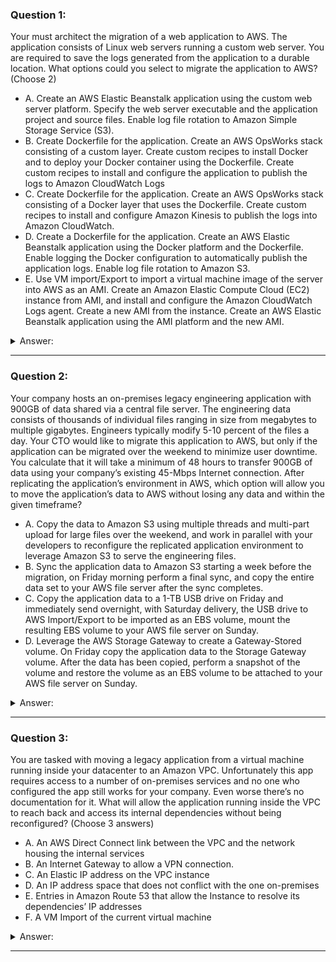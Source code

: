 ### Question 1:

Your must architect the migration of a web application to AWS. The application consists of Linux web servers running a custom web server. You are required to save the logs generated from the application to a durable location. What options could you select to migrate the application to AWS? (Choose 2)

- A. Create an AWS Elastic Beanstalk application using the custom web server platform. Specify the web server executable and the application project and source files. Enable log file rotation to Amazon Simple Storage Service (S3). 
- B. Create Dockerfile for the application. Create an AWS OpsWorks stack consisting of a custom layer. Create custom recipes to install Docker and to deploy your Docker container using the Dockerfile. Create custom recipes to install and configure the application to publish the logs to Amazon CloudWatch Logs 
- C. Create Dockerfile for the application. Create an AWS OpsWorks stack consisting of a Docker layer that uses the Dockerfile. Create custom recipes to install and configure Amazon Kinesis to publish the logs into Amazon CloudWatch. 
- D. Create a Dockerfile for the application. Create an AWS Elastic Beanstalk application using the Docker platform and the Dockerfile. Enable logging the Docker configuration to automatically publish the application logs. Enable log file rotation to Amazon S3.
- E. Use VM import/Export to import a virtual machine image of the server into AWS as an AMI. Create an Amazon Elastic Compute Cloud (EC2) instance from AMI, and install and configure the Amazon CloudWatch Logs agent. Create a new AMI from the instance. Create an AWS Elastic Beanstalk application using the AMI platform and the new AMI.

<details><summary>Answer:</summary><p>
[D, E]

Explanation:

Question 1@http://jayendrapatil.com/aws-cloud-migration-services/

A: EB does not work with Custom server executable

B: although this is one of the option, the last sentence mentions configure the application to push the logs to S3, which would need changes to application as it needs to use SDK or CLI

C: Kinesis not needed

D: Use Docker configuration with awslogs and EB with Docker

E: Use VM Import/Export to create AMI and CloudWatch logs agent to log

</p></details><hr>

### Question 2:

Your company hosts an on-premises legacy engineering application with 900GB of data shared via a central file server. The engineering data consists of thousands of individual files ranging in size from megabytes to multiple gigabytes. Engineers typically modify 5-10 percent of the files a day. Your CTO would like to migrate this application to AWS, but only if the application can be migrated over the weekend to minimize user downtime. You calculate that it will take a minimum of 48 hours to transfer 900GB of data using your company’s existing 45-Mbps Internet connection. After replicating the application’s environment in AWS, which option will allow you to move the application’s data to AWS without losing any data and within the given timeframe?

- A. Copy the data to Amazon S3 using multiple threads and multi-part upload for large files over the weekend, and work in parallel with your developers to reconfigure the replicated application environment to leverage Amazon S3 to serve the engineering files. 
- B. Sync the application data to Amazon S3 starting a week before the migration, on Friday morning perform a final sync, and copy the entire data set to your AWS file server after the sync completes. 
- C. Copy the application data to a 1-TB USB drive on Friday and immediately send overnight, with Saturday delivery, the USB drive to AWS Import/Export to be imported as an EBS volume, mount the resulting EBS volume to your AWS file server on Sunday. 
- D. Leverage the AWS Storage Gateway to create a Gateway-Stored volume. On Friday copy the application data to the Storage Gateway volume. After the data has been copied, perform a snapshot of the volume and restore the volume as an EBS volume to be attached to your AWS file server on Sunday. 

<details><summary>Answer:</summary><p>
[]

Explanation:

Question 2@http://jayendrapatil.com/aws-cloud-migration-services/

A: Still limited by 45 Mbps speed with minimum 48 hours when utilized to max

B: Works best as the data changes can be propagated over the week and are fractional and downtime would be know

C: Downtime is not known when the data upload would be done, although Amazon says the same day the package is received

D: Still uses the internet

</p></details><hr>

### Question 3:

You are tasked with moving a legacy application from a virtual machine running inside your datacenter to an Amazon VPC. Unfortunately this app requires access to a number of on-premises services and no one who configured the app still works for your company. Even worse there’s no documentation for it. What will allow the application running inside the VPC to reach back and access its internal dependencies without being reconfigured? (Choose 3 answers)

- A. An AWS Direct Connect link between the VPC and the network housing the internal services
- B. An Internet Gateway to allow a VPN connection. 
- C. An Elastic IP address on the VPC instance
- D. An IP address space that does not conflict with the one on-premises
- E. Entries in Amazon Route 53 that allow the Instance to resolve its dependencies’ IP addresses
- F. A VM Import of the current virtual machine

<details><summary>Answer:</summary><p>
[A, D, F]

Explanation:

Question 3@http://jayendrapatil.com/aws-cloud-migration-services/

B: Virtual and Customer gateway is needed

</p></details><hr>

